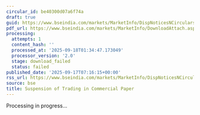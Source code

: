 ```yaml
---
circular_id: be40300d07a6f74a
draft: true
guid: https://www.bseindia.com/markets/MarketInfo/DispNoticesNCirculars.aspx?Noticeid={77C0E18C-B95F-4593-B359-FD97B19BE326}&noticeno=20250917-5&dt=09/17/2025&icount=5&totcount=57&flag=0
pdf_url: https://www.bseindia.com/markets/MarketInfo/DownloadAttach.aspx?id=20250917-5&attachedId=
processing:
  attempts: 1
  content_hash: ''
  processed_at: '2025-09-18T01:34:47.173049'
  processor_version: '2.0'
  stage: download_failed
  status: failed
published_date: '2025-09-17T07:16:15+00:00'
rss_url: https://www.bseindia.com/markets/MarketInfo/DispNoticesNCirculars.aspx?Noticeid={77C0E18C-B95F-4593-B359-FD97B19BE326}&noticeno=20250917-5&dt=09/17/2025&icount=5&totcount=57&flag=0
source: bse
title: Suspension of Trading in Commercial Paper
---
```


Processing in progress...
